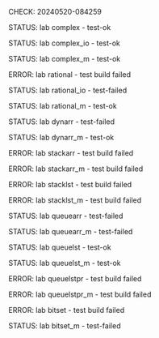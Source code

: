 CHECK: 20240520-084259
STATUS: lab complex - test-ok
STATUS: lab complex_io - test-ok
STATUS: lab complex_m - test-ok
ERROR: lab rational - test build failed
STATUS: lab rational_io - test-failed
STATUS: lab rational_m - test-ok
STATUS: lab dynarr - test-failed
STATUS: lab dynarr_m - test-ok
ERROR: lab stackarr - test build failed
ERROR: lab stackarr_m - test build failed
ERROR: lab stacklst - test build failed
ERROR: lab stacklst_m - test build failed
STATUS: lab queuearr - test-failed
STATUS: lab queuearr_m - test-failed
STATUS: lab queuelst - test-ok
STATUS: lab queuelst_m - test-ok
ERROR: lab queuelstpr - test build failed
ERROR: lab queuelstpr_m - test build failed
ERROR: lab bitset - test build failed
STATUS: lab bitset_m - test-failed
